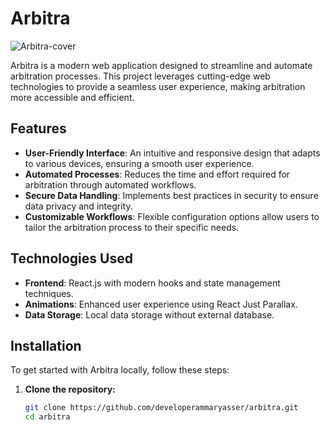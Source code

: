 # Arbitra


![Arbitra-cover](https://github.com/user-attachments/assets/3539f04a-a94e-4714-b922-43de2ad86918)

Arbitra is a modern web application designed to streamline and automate arbitration processes. This project leverages cutting-edge web technologies to provide a seamless user experience, making arbitration more accessible and efficient.

## Features

- **User-Friendly Interface**: An intuitive and responsive design that adapts to various devices, ensuring a smooth user experience.
- **Automated Processes**: Reduces the time and effort required for arbitration through automated workflows.
- **Secure Data Handling**: Implements best practices in security to ensure data privacy and integrity.
- **Customizable Workflows**: Flexible configuration options allow users to tailor the arbitration process to their specific needs.

## Technologies Used

- **Frontend**: React.js with modern hooks and state management techniques.
- **Animations**: Enhanced user experience using React Just Parallax.
- **Data Storage**: Local data storage without external database.

## Installation

To get started with Arbitra locally, follow these steps:

1. **Clone the repository:**

   ```bash
   git clone https://github.com/developerammaryasser/arbitra.git
   cd arbitra
